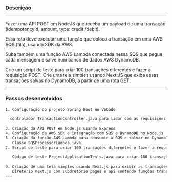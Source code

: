 ### Descrição
---
Fazer uma API POST em NodeJS que receba um payload de uma transação (idempotencyId, amount, type: credit /debit).

Essa rota deve executar uma função que coloca a transação em uma AWS SQS (fila), usando SDK da AWS.

Suba também uma função AWS Lambda conectada nessa SQS que pegue cada mensagem e salve num banco de dados AWS DynamoDB.

Crie um script de teste para criar 100 transações diferentes e fazer a requisição POST.
Crie uma tela simples usando Next.JS que exiba essas transações salvas no DynamoDB, a partir de uma rota GET.


---
### Passos desenvolvidos

```bash
1. Configuração do projeto Spring Boot no VSCode
   
  controlador TransactionController.java para lidar com as requisições POST
  
3. Criação da API POST em Node.js usando Express
4. Configuração da AWS SDK e integração com SQS e DynamoDB no Node.js
5. Criação da função AWS Lambda para consumir a SQS e salvar no DynamoDB
   Classe SQSProcessorLambda.java
7. Script de teste para criar 100 transações diferentes e fazer a requisição POST
   
   Código de teste ProjectApplicationTests.java para criar 100 transações diferentes e fazer a requisição POST.
   
9. Criação de uma tela simples usando Next.js para exibir as transações salvas no DynamoDB
   Diretório next.js com subdretório pages e api contendo funções transactions.js e transactionController.js,, respectivamente.Para exibir as transações salvas no DynamoDB.
---
